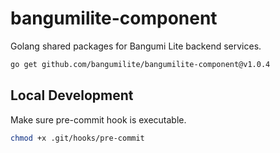 # bangumilite-component

Golang shared packages for Bangumi Lite backend services.

```sh
go get github.com/bangumilite/bangumilite-component@v1.0.4
```

## Local Development

Make sure pre-commit hook is executable.

```sh
chmod +x .git/hooks/pre-commit
```